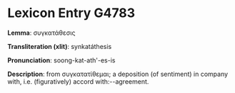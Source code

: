 # Lexicon Entry G4783

**Lemma**: συγκατάθεσις

**Transliteration (xlit)**: synkatáthesis

**Pronunciation**: soong-kat-ath'-es-is

**Description**:
from συγκατατίθεμαι; a deposition (of sentiment) in company with, i.e. (figuratively) accord with:--agreement.
